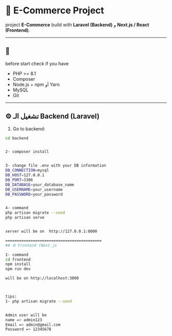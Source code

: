 # 🛒 E-Commerce Project

project **E-Commerce** build with **Laravel (Backend)** و **Next.js / React (Frontend)**.

---

## 🚀 

before start check if you have 

- PHP >= 8.1  
- Composer  
- Node.js + npm أو Yarn  
- MySQL  
- Git  

---

## ⚙️ تشغيل الـ Backend (Laravel)

1. Go to backend:
```bash
cd backend


2- composer install


3- change file .env with your DB information
DB_CONNECTION=mysql
DB_HOST=127.0.0.1
DB_PORT=3306
DB_DATABASE=your_database_name
DB_USERNAME=your_username
DB_PASSWORD=your_password


4- command
php artisan migrate --seed
php artisan serve


server will be on  http://127.0.0.1:8000

==========================================
## ⚙️ Frontend (Next.js

1- command
cd frontend
npm install
npm run dev

will be on http://localhost:3000



tips:
1- php artisan migrate --seed


Admin user will be 
name => admin123
Email => admin@gmail.com
Password => 12345678